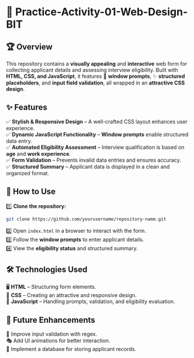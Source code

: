 # 📌 Practice-Activity-01-Web-Design-BIT  

## 🏆 Overview  
This repository contains a **visually appealing** and **interactive** web form for collecting applicant details and assessing interview eligibility. Built with **HTML, CSS, and JavaScript**, it features 📝 **window prompts**, ✨ **structured placeholders**, and **input field validation**, all wrapped in an **attractive CSS design**.  

## ✨ Features  
✅ **Stylish & Responsive Design** – A well-crafted CSS layout enhances user experience.  
✅ **Dynamic JavaScript Functionality** – **Window prompts** enable structured data entry.  
✅ **Automated Eligibility Assessment** – Interview qualification is based on **age** and **work experience**.  
✅ **Form Validation** – Prevents invalid data entries and ensures accuracy.  
✅ **Structured Summary** – Applicant data is displayed in a clean and organized format.  

## 🚀 How to Use  
1️⃣ **Clone the repository:**  
   ```sh
   git clone https://github.com/yourusername/repository-name.git  
   ```  
2️⃣ Open `index.html` in a browser to interact with the form.  
3️⃣ Follow the **window prompts** to enter applicant details.  
4️⃣ View the **eligibility status** and structured summary.  

## 🛠️ Technologies Used  
🖥️ **HTML** – Structuring form elements.  
🎨 **CSS** – Creating an attractive and responsive design.  
📜 **JavaScript** – Handling prompts, validation, and eligibility evaluation.  

## 🔮 Future Enhancements  
🚀 Improve input validation with regex.  
🎭 Add UI animations for better interaction.  
💾 Implement a database for storing applicant records.  


